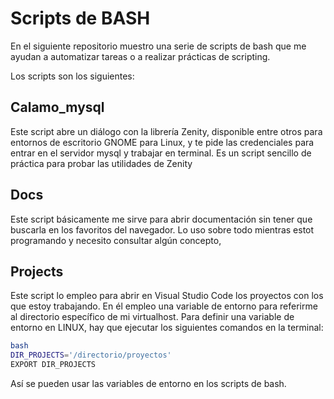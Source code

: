 # Scripts de BASH

En el siguiente repositorio muestro una serie de scripts de bash que me ayudan a automatizar tareas o a realizar prácticas de scripting.

Los scripts son los siguientes:

## Calamo_mysql

Este script abre un diálogo con la librería Zenity, disponible entre otros para entornos de escritorio GNOME para Linux, y te pide las credenciales para entrar en el servidor mysql y trabajar en terminal.
Es un script sencillo de práctica para probar las utilidades de Zenity

## Docs

Este script básicamente me sirve para abrir documentación sin tener que buscarla en los favoritos del navegador. Lo uso sobre todo mientras estot programando y necesito consultar algún concepto,

## Projects

Este script lo empleo para abrir en Visual Studio Code los proyectos con los que estoy trabajando. En él empleo una variable de entorno para referirme al directorio específico de mi virtualhost.
Para definir una variable de entorno en LINUX, hay que ejecutar los siguientes comandos en la terminal:

```bash 
bash
DIR_PROJECTS='/directorio/proyectos'
EXPORT DIR_PROJECTS
```

Así se pueden usar las variables de entorno en los scripts de bash.